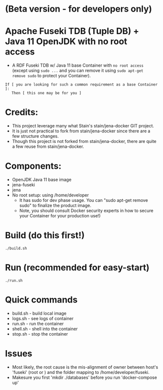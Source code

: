 # (Beta version - for developers only)

# Apache Fuseki TDB (Tuple DB) + Java 11 OpenJDK with no root access 
* A RDF Fuseki TDB w/ Java 11 base Container with `no root access` (except using `sudo ...` and you can remove it using `sudo apt-get remove sudo` to protect your Container). 
```
If [ you are looking for such a common requirement as a base Container ]:
   Then [ this one may be for you ]
```

# Credits:
* This project leverage many what Stain's stain/jena-docker GIT project.
* It is just not practical to fork from stain/jena-docker since there are a few structure changes.
* Though this project is not forked from stain/jena-docker, there are quite a few reuse from stain/jena-docker.

# Components:
* OpenJDK Java 11 base image
* jena-fuseki
* jena
* No root setup: using /home/developer 
  * It has sudo for dev phase usage. You can "sudo apt-get remove sudo" to finalize the product image.
  * Note, you should consult Docker security experts in how to secure your Container for your production use!)

# Build (do this first!)
```
./build.sh
```

# Run (recommended for easy-start)
```
./run.sh
```

# Quick commands
* build.sh - build local image
* logs.sh - see logs of container
* run.sh - run the container
* shell.sh - shell into the container
* stop.sh - stop the container

# Issues
* Most likely, the root cause is the mis-alignment of owner between host's 'fuseki' (root or <you>) and the folder mapping to /home/developer/fuseki.
* Makesure you first 'mkdir ./databases' before you run 'docker-compose up'
